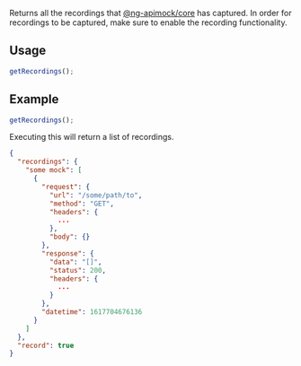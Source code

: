 Returns all the recordings that [@ng-apimock/core](https://github.com/ng-apimock/core) has captured. In
order for recordings to be captured, make sure to enable the recording functionality.

## Usage

```typescript
getRecordings();
```

## Example

```typescript
getRecordings();
```

Executing this will return a list of recordings.

```json
{
  "recordings": {
    "some mock": [
      {
        "request": {
          "url": "/some/path/to",
          "method": "GET",
          "headers": {
            ...
          },
          "body": {}
        },
        "response": {
          "data": "[]",
          "status": 200,
          "headers": {
            ...
          }
        },
        "datetime": 1617704676136
      }
    ]
  },
  "record": true
}
```
